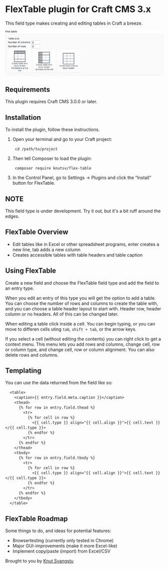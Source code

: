 # FlexTable plugin for Craft CMS 3.x


This field type makes creating and editing tables in Craft a breeze.

![Screenshot](resources/img/screenshot1.png)

## Requirements

This plugin requires Craft CMS 3.0.0 or later.

## Installation

To install the plugin, follow these instructions.

1. Open your terminal and go to your Craft project:

        cd /path/to/project

2. Then tell Composer to load the plugin:

        composer require knutsv/flex-table

3. In the Control Panel, go to Settings → Plugins and click the “Install” button for FlexTable.

## NOTE
This field type is under development. Try it out, but it's a bit ruff around the edges.

## FlexTable Overview

* Edit tables like in Excel or other spreadsheet programs, enter creates a new line, tab adds a new column
* Creates accessible tables with table headers and table caption

## Using FlexTable

Create a new field and choose the FlexTable field type and add the field to an entry type.

When you edit an entry of this type you will get the option to add a table. You can choose the number of rows and columns to create the table with, and you can choose a table header layout to start with. Header row, header column or no headers. All of this can be changed later.

When editing a table click inside a cell. You can begin typing, or you can move to differen cells uting `tab`, `shift + tab`, or the arrow keys.

If you select a cell (without editing the contents) you can right click to get a context menu. This menu lets you add rows and columns, change cell, row or column type, and change cell, row or column alignment. You can also delete rows and columns.

## Templating
You can use the data returned from the field like so:
```twig
  <table>
    <caption>{{ entry.field.meta.caption }}</caption>
    <thead>
      {% for row in entry.field.thead %}
        <tr>
          {% for cell in row %}
            <{{ cell.type }} align="{{ cell.align }}">{{ cell.text }}</{{ cell.type }}>
          {% endfor %}
        </tr>
      {% endfor %}
    </thead>
    <tbody>
      {% for row in entry.field.tbody %}
        <tr>
          {% for cell in row %}
            <{{ cell.type }} align="{{ cell.align }}">{{ cell.text }}</{{ cell.type }}>
          {% endfor %}
        </tr>
      {% endfor %}
    </tbody>
  </table>
```

## FlexTable Roadmap

Some things to do, and ideas for potential features:

* Browsertesting (currently only tested in Chrome)
* Major GUI-improvements (make it more Excel-like)
* Implement copy/paste (import) from Excel/CSV

Brought to you by [Knut Svangstu](https://vangenplotz.no/)
